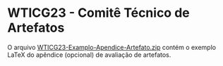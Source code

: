 # WTICG23 - Comitê Técnico de Artefatos

O arquivo [WTICG23-Examplo-Apendice-Artefato.zip](https://github.com/WTICG23/artefatos/blob/main/WTICG23-Examplo-Apendice-Artefato.zip) contém o exemplo LaTeX do apêndice (opcional) de avaliação de artefatos.

